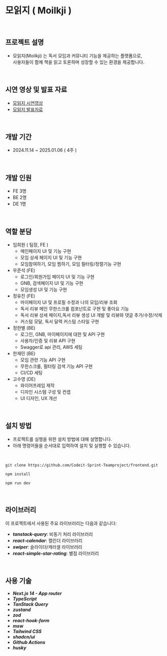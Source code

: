 # 모읽지 ( Moilkji )

<br />

## 프로젝트 설명
- 모읽지(Moilkji) 는 독서 모임과 커뮤니티 기능을 제공하는 플랫폼으로, <br />
  사용자들이 함께 책을 읽고 토론하며 성장할 수 있는 환경을 제공합니다.

<br/>

## 시연 영상 및 발표 자료
- [모읽지 시연영상](https://drive.google.com/file/d/1oYWSn3pBlRRpuW69ENBRbXOMPjz4OfL1/view?usp=sharing)
- [모읽지 발표자료](https://www.canva.com/design/DAGbYR_hu7I/-k2N5pP5ns-0fqOTecIpEA/view?utm_content=DAGbYR_hu7I&utm_campaign=designshare&utm_medium=link2&utm_source=uniquelinks&utlId=h5ba4eb3998)
<br/>

## 개발 기간
-  2024.11.14 ~ 2025.01.06 ( 4주 )

<br/>

## 개발 인원
- FE 3명
- BE 2명
- DE 1명

<br/>

## 역할 분담
- 임희원 ( 팀장, FE )
  - 메인페이지 UI 및 기능 구현
  - 모임 상세 페이지 UI 및 기능 구현 
  - 모임참여하기, 모임 찜하기, 모임 필터링/정렬기능 구현
- 우준석 (FE)
  - 로그인/회원가입 페이지 UI 및 기능 구현
  - GNB, 검색페이지 UI 및 기능 구현
  - 모임생성 UI 및 기능 구현
- 정유진 (FE)
  - 마이페이지 UI 및 프로필 수정과 나의 모임/리뷰 조회 
  - 독서 리뷰 메인 무한스크롤 컴포넌트로 구현 및 좋아요 기능
  - 독서 리뷰 상세 페이지,독서 리뷰 생성 UI 개발 및 리뷰와 댓글 추가/수정/삭제
  - 커스텀 모달, 독서 달력 커스텀 스타일 구현
- 정한별 (BE)
  - 로그인, GNB, 마이페이지에 대한 및 API 구현
  - 사용자/인증 및 리뷰 API 구현
  - Swagger로 api 관리, AWS 세팅
- 한재민 (BE)
  - 모임 관련 기능 API 구현
  - 무한스크롤, 필터링 검색 기능 API 구현
  - CI/CD 세팅
- 고수영 (DE)
  - 와이어프레임 제작
  - 디자인 시스템 구성 및 컨셉
  - UI 디자인, UX 개선

<br/>

## 설치 방법

- 프로젝트를 실행을 위한 설치 방법에 대해 설명합니다.
- 아래 명령어들을 순서대로 입력하여 설치 및 실행할 수 있습니다.

<br/>

  ```
  git clone https://github.com/Codeit-Sprint-Teamproject/frontend.git
  ```
  ```
  npm install
  ```
  ```
  npm run dev
  ```

<br/>

## 라이브러리

이 프로젝트에서 사용된 주요 라이브러리는 다음과 같습니다:

- ***tanstack-query***: 비동기 처리 라이브러리
- ***react-calendar***: 캘린더 라이브러리
- ***swiper***: 슬라이더/캐러셀 라이브러리
- ***react-simple-star-rating***: 별점 라이브러리

<br />

## 사용 기술

- ***Next.js 14 - App router***
- ***TypeScript***
- ***TanStack Query***
- ***zustand***
- ***zod***
- ***react-hook-form***
- ***msw***
- ***Tailwind CSS***
- ***shadcn/ui***
- ***Github Actions***
- ***husky***
